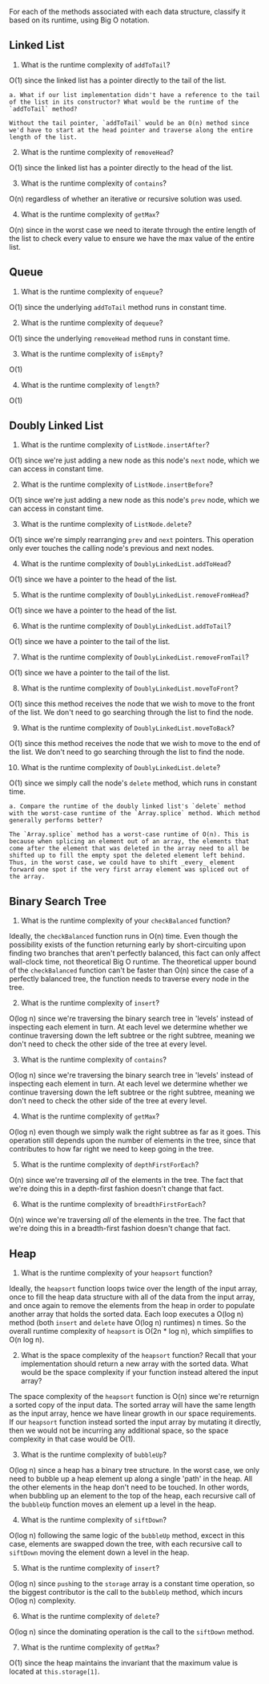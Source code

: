 For each of the methods associated with each data structure, classify it based on its runtime, using Big O notation.

## Linked List

1. What is the runtime complexity of `addToTail`?

O(1) since the linked list has a pointer directly to the tail of the list.
  
    a. What if our list implementation didn't have a reference to the tail of the list in its constructor? What would be the runtime of the `addToTail` method?

    Without the tail pointer, `addToTail` would be an O(n) method since we'd have to start at the head pointer and traverse along the entire length of the list.

2. What is the runtime complexity of `removeHead`?

O(1) since the linked list has a pointer directly to the head of the list.

3. What is the runtime complexity of `contains`?

O(n) regardless of whether an iterative or recursive solution was used.

4. What is the runtime complexity of `getMax`?

O(n) since in the worst case we need to iterate through the entire length of the list to check every value to ensure we have the max value of the entire list.

## Queue

1. What is the runtime complexity of `enqueue`?

O(1) since the underlying `addToTail` method runs in constant time.

2. What is the runtime complexity of `dequeue`?

O(1) since the underlying `removeHead` method runs in constant time.

3. What is the runtime complexity of `isEmpty`?

O(1)

4. What is the runtime complexity of `length`?

O(1)

## Doubly Linked List

1. What is the runtime complexity of `ListNode.insertAfter`?

O(1) since we're just adding a new node as this node's `next` node, which we can access in constant time.

2. What is the runtime complexity of `ListNode.insertBefore`?

O(1) since we're just adding a new node as this node's `prev` node, which we can access in constant time. 

3. What is the runtime complexity of `ListNode.delete`?

O(1) since we're simply rearranging `prev` and `next` pointers. This operation only ever touches the calling node's previous and next nodes. 

4. What is the runtime complexity of `DoublyLinkedList.addToHead`?

O(1) since we have a pointer to the head of the list.

5. What is the runtime complexity of `DoublyLinkedList.removeFromHead`?

O(1) since we have a pointer to the head of the list.

6. What is the runtime complexity of `DoublyLinkedList.addToTail`?

O(1) since we have a pointer to the tail of the list.

7. What is the runtime complexity of `DoublyLinkedList.removeFromTail`?

O(1) since we have a pointer to the tail of the list.

8. What is the runtime complexity of `DoublyLinkedList.moveToFront`?

O(1) since this method receives the node that we wish to move to the front of the list. We don't need to go searching through the list to find the node.

9. What is the runtime complexity of `DoublyLinkedList.moveToBack`?

O(1) since this method receives the node that we wish to move to the end of the list. We don't need to go searching through the list to find the node.

10. What is the runtime complexity of `DoublyLinkedList.delete`?

O(1) since we simply call the node's `delete` method, which runs in constant time. 

    a. Compare the runtime of the doubly linked list's `delete` method with the worst-case runtime of the `Array.splice` method. Which method generally performs better?

    The `Array.splice` method has a worst-case runtime of O(n). This is because when splicing an element out of an array, the elements that come after the element that was deleted in the array need to all be shifted up to fill the empty spot the deleted element left behind. Thus, in the worst case, we could have to shift _every_ element forward one spot if the very first array element was spliced out of the array.

## Binary Search Tree

1. What is the runtime complexity of your `checkBalanced` function?

Ideally, the `checkBalanced` function runs in O(n) time. Even though the possibility exists of the function returning early by short-circuiting upon finding two branches that aren't perfectly balanced, this fact can only affect wall-clock time, not theoretical Big O runtime. The theoretical upper bound of the `checkBalanced` function can't be faster than O(n) since the case of a perfectly balanced tree, the function needs to traverse every node in the tree.

2. What is the runtime complexity of `insert`? 

O(log n) since we're traversing the binary search tree in 'levels' instead of inspecting each element in turn. At each level we determine whether we continue traversing down the left subtree or the right subtree, meaning we don't need to check the other side of the tree at every level. 

3. What is the runtime complexity of `contains`?

O(log n) since we're traversing the binary search tree in 'levels' instead of inspecting each element in turn. At each level we determine whether we continue traversing down the left subtree or the right subtree, meaning we don't need to check the other side of the tree at every level. 

4. What is the runtime complexity of `getMax`? 

O(log n) even though we simply walk the right subtree as far as it goes. This operation still depends upon the number of elements in the tree, since that contributes to how far right we need to keep going in the tree.

5. What is the runtime complexity of `depthFirstForEach`?

O(n) since we're traversing _all_ of the elements in the tree. The fact that we're doing this in a depth-first fashion doesn't change that fact.

6. What is the runtime complexity of `breadthFirstForEach`?

O(n) wince we're traversing _all_ of the elements in the tree. The fact that we're doing this in a breadth-first fashion doesn't change that fact.

## Heap

1. What is the runtime complexity of your `heapsort` function?

Ideally, the `heapsort` function loops twice over the length of the input array, once to fill the heap data structure with all of the data from the input array, and once again to remove the elements from the heap in order to populate another array that holds the sorted data. Each loop executes a O(log n) method (both `insert` and `delete` have O(log n) runtimes) n times. So the overall runtime complexity of `heapsort` is O(2n * log n), which simplifies to O(n log n).

2. What is the space complexity of the `heapsort` function? Recall that your implementation should return a new array with the sorted data. What would be the space complexity if your function instead altered the input array?

The space complexity of the `heapsort` function is O(n) since we're returnign a sorted copy of the input data. The sorted array will have the same length as the input array, hence we have linear growth in our space requirements. If our `heapsort` function instead sorted the input array by mutating it directly, then we would not be incurring any additional space, so the space complexity in that case would be O(1).

3. What is the runtime complexity of `bubbleUp`?

O(log n) since a heap has a binary tree structure. In the worst case, we only need to bubble up a heap element up along a single 'path' in the heap. All the other elements in the heap don't need to be touched. In other words, when bubbling up an element to the top of the heap, each recursive call of the `bubbleUp` function moves an element up a level in the heap.

4. What is the runtime complexity of `siftDown`?

O(log n) following the same logic of the `bubbleUp` method, excect in this case, elements are swapped down the tree, with each recursive call to `siftDown` moving the element down a level in the heap.

5. What is the runtime complexity of `insert`?

O(log n) since `push`ing to the `storage` array is a constant time operation, so the biggest contributor is the call to the `bubbleUp` method, which incurs O(log n) complexity. 

6. What is the runtime complexity of `delete`?

O(log n) since the dominating operation is the call to the `siftDown` method. 

7. What is the runtime complexity of `getMax`?

O(1) since the heap maintains the invariant that the maximum value is located at `this.storage[1]`. 